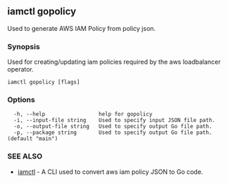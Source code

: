 ## iamctl gopolicy

Used to generate AWS IAM Policy from policy json.

### Synopsis

Used for creating/updating iam policies required by the aws loadbalancer operator.

```
iamctl gopolicy [flags]
```

### Options

```
  -h, --help                 help for gopolicy
  -i, --input-file string    Used to specify input JSON file path.
  -o, --output-file string   Used to specify output Go file path.
  -p, --package string       Used to specify output Go file path. (default "main")
```

### SEE ALSO

* [iamctl](iamctl.md)	 - A CLI used to convert aws iam policy JSON to Go code.

